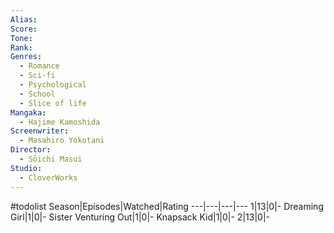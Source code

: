 ```yaml
---
Alias:
Score:
Tone: 
Rank:
Genres:
  - Romance
  - Sci-fi
  - Psychological
  - School
  - Slice of life
Mangaka:
  - Hajime Kamoshida
Screenwriter:
  - Masahiro Yokotani
Director:
  - Sōichi Masui
Studio:
  - CloverWorks
---
```

#todolist
Season|Episodes|Watched|Rating
---|---|---|---
1|13|0|-
Dreaming Girl|1|0|-
Sister Venturing Out|1|0|-
Knapsack Kid|1|0|-
2|13|0|-